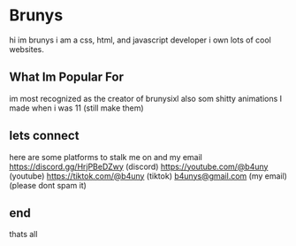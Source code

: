 # Brunys
hi im brunys
i am a css, html, and javascript developer
i own lots of cool websites.

## What Im Popular For
im most recognized as the creator of brunysixl
also som shitty animations I made when i was 11
(still make them)

## lets connect
here are some platforms to stalk me on and my email
https://discord.gg/HrjPBeDZwy (discord)
https://youtube.com/@b4uny (youtube)
https://tiktok.com/@b4uny (tiktok)
b4unys@gmail.com (my email) (please dont spam it)

## end
thats all
